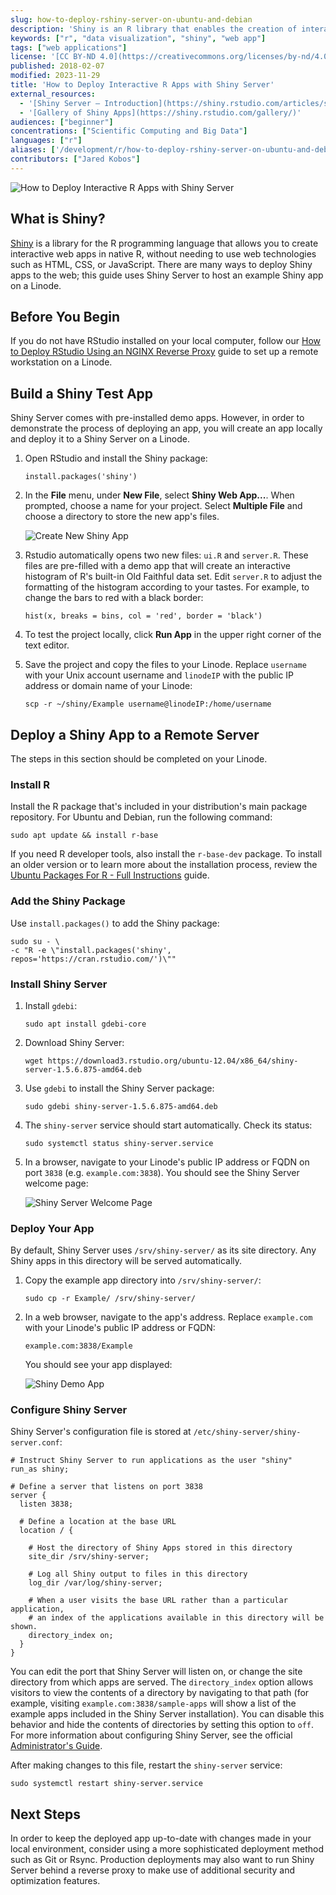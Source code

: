 ```yaml
---
slug: how-to-deploy-rshiny-server-on-ubuntu-and-debian
description: 'Shiny is an R library that enables the creation of interactive data visualizations. This guide will show how to deploy an R Shiny app using Shiny Server.'
keywords: ["r", "data visualization", "shiny", "web app"]
tags: ["web applications"]
license: '[CC BY-ND 4.0](https://creativecommons.org/licenses/by-nd/4.0)'
published: 2018-02-07
modified: 2023-11-29
title: 'How to Deploy Interactive R Apps with Shiny Server'
external_resources:
  - '[Shiny Server – Introduction](https://shiny.rstudio.com/articles/shiny-server.html)'
  - '[Gallery of Shiny Apps](https://shiny.rstudio.com/gallery/)'
audiences: ["beginner"]
concentrations: ["Scientific Computing and Big Data"]
languages: ["r"]
aliases: ['/development/r/how-to-deploy-rshiny-server-on-ubuntu-and-debian/']
contributors: ["Jared Kobos"]
---
```


![How to Deploy Interactive R Apps with Shiny Server](shiny-server.jpg)

## What is Shiny?

[Shiny](https://shiny.rstudio.com/) is a library for the R programming language that allows you to create interactive web apps in native R, without needing to use web technologies such as HTML, CSS, or JavaScript. There are many ways to deploy Shiny apps to the web; this guide uses Shiny Server to host an example Shiny app on a Linode.

## Before You Begin

If you do not have RStudio installed on your local computer, follow our [How to Deploy RStudio Using an NGINX Reverse Proxy](/docs/guides/how-to-deploy-rstudio-server-using-an-nginx-reverse-proxy/) guide to set up a remote workstation on a Linode.

## Build a Shiny Test App

Shiny Server comes with pre-installed demo apps. However, in order to demonstrate the process of deploying an app, you will create an app locally and deploy it to a Shiny Server on a Linode.

1.  Open RStudio and install the Shiny package:

    ```command
    install.packages('shiny')
    ```

1.  In the **File** menu, under **New File**, select **Shiny Web App...**. When prompted, choose a name for your project. Select **Multiple File** and choose a directory to store the new app's files.

    ![Create New Shiny App](create-shiny-app.png "Create New Shiny App")

1.  Rstudio automatically opens two new files: `ui.R` and `server.R`. These files are pre-filled with a demo app that will create an interactive histogram of R's built-in Old Faithful data set. Edit `server.R` to adjust the formatting of the histogram according to your tastes. For example, to change the bars to red with a black border:

    ```command
    hist(x, breaks = bins, col = 'red', border = 'black')
    ```

1.  To test the project locally, click **Run App** in the upper right corner of the text editor.

1.  Save the project and copy the files to your Linode. Replace `username` with your Unix account username and `linodeIP` with the public IP address or domain name of your Linode:

    ```command
    scp -r ~/shiny/Example username@linodeIP:/home/username
    ```

## Deploy a Shiny App to a Remote Server

The steps in this section should be completed on your Linode.

### Install R

Install the R package that's included in your distribution's main package repository. For Ubuntu and Debian, run the following command:

```command
sudo apt update && install r-base
```

If you need R developer tools, also install the `r-base-dev` package. To install an older version or to learn more about the installation process, review the [Ubuntu Packages For R - Full Instructions](https://cran.r-project.org/bin/linux/ubuntu/fullREADME.html#installing-r) guide.

### Add the Shiny Package

Use `install.packages()` to add the Shiny package:

```command
sudo su - \
-c "R -e \"install.packages('shiny', repos='https://cran.rstudio.com/')\""
```

### Install Shiny Server

1.  Install `gdebi`:

    ```command
    sudo apt install gdebi-core
    ```

1.  Download Shiny Server:

    ```command
    wget https://download3.rstudio.org/ubuntu-12.04/x86_64/shiny-server-1.5.6.875-amd64.deb
    ```

1.  Use `gdebi` to install the Shiny Server package:

    ```command
    sudo gdebi shiny-server-1.5.6.875-amd64.deb
    ```

1.  The `shiny-server` service should start automatically. Check its status:

    ```command
    sudo systemctl status shiny-server.service
    ```

1.  In a browser, navigate to your Linode's public IP address or FQDN on port `3838` (e.g. `example.com:3838`). You should see the Shiny Server welcome page:

    ![Shiny Server Welcome Page](shiny-welcome.png "Shiny Server Welcome Page")

### Deploy Your App

By default, Shiny Server uses `/srv/shiny-server/` as its site directory. Any Shiny apps in this directory will be served automatically.

1.  Copy the example app directory into `/srv/shiny-server/`:

    ```command
    sudo cp -r Example/ /srv/shiny-server/
    ```

1.  In a web browser, navigate to the app's address. Replace `example.com` with your Linode's public IP address or FQDN:

    ```command
    example.com:3838/Example
    ```

    You should see your app displayed:

    ![Shiny Demo App](shiny3.png "Shiny Demo App")

### Configure Shiny Server

Shiny Server's configuration file is stored at `/etc/shiny-server/shiny-server.conf`:

```file {title="/etc/shiny-server/shiny-server.conf"}
# Instruct Shiny Server to run applications as the user "shiny"
run_as shiny;

# Define a server that listens on port 3838
server {
  listen 3838;

  # Define a location at the base URL
  location / {

    # Host the directory of Shiny Apps stored in this directory
    site_dir /srv/shiny-server;

    # Log all Shiny output to files in this directory
    log_dir /var/log/shiny-server;

    # When a user visits the base URL rather than a particular application,
    # an index of the applications available in this directory will be shown.
    directory_index on;
  }
}
```

You can edit the port that Shiny Server will listen on, or change the site directory from which apps are served. The `directory_index` option allows visitors to view the contents of a directory by navigating to that path (for example, visiting `example.com:3838/sample-apps` will show a list of the example apps included in the Shiny Server installation). You can disable this behavior and hide the contents of directories by setting this option to `off`. For more information about configuring Shiny Server, see the official [Administrator's Guide](http://docs.rstudio.com/shiny-server/).

After making changes to this file, restart the `shiny-server` service:

```command
sudo systemctl restart shiny-server.service
```

## Next Steps

In order to keep the deployed app up-to-date with changes made in your local environment, consider using a more sophisticated deployment method such as Git or Rsync. Production deployments may also want to run Shiny Server behind a reverse proxy to make use of additional security and optimization features.